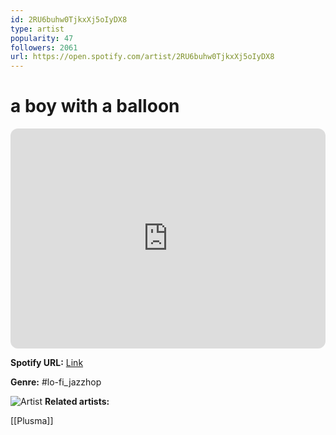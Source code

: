 ```yaml
---
id: 2RU6buhw0TjkxXj5oIyDX8
type: artist
popularity: 47
followers: 2061
url: https://open.spotify.com/artist/2RU6buhw0TjkxXj5oIyDX8
---
```

# a boy with a balloon

<iframe style="border-radius:12px" src="https://open.spotify.com/embed/artist/2RU6buhw0TjkxXj5oIyDX8" width="100%" height="352" frameBorder="0" allowfullscreen="" allow="autoplay; clipboard-write; encrypted-media; fullscreen; picture-in-picture" loading="lazy"></iframe>

**Spotify URL:** [Link](https://open.spotify.com/artist/2RU6buhw0TjkxXj5oIyDX8)

**Genre:**  #lo-fi_jazzhop

![Artist](https://i.scdn.co/image/ab6761610000e5ebb060a744ab2f65237dce306a)
**Related artists:**

[[Plusma]]
